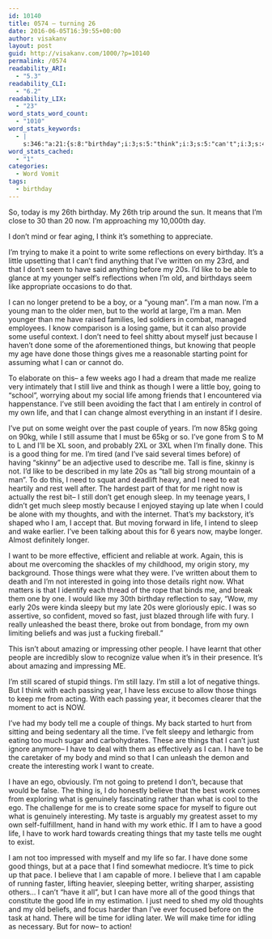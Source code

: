```yaml
---
id: 10140
title: 0574 – turning 26
date: 2016-06-05T16:39:55+00:00
author: visakanv
layout: post
guid: http://visakanv.com/1000/?p=10140
permalink: /0574
readability_ARI:
  - "5.3"
readability_CLI:
  - "6.2"
readability_LIX:
  - "23"
word_stats_word_count:
  - "1010"
word_stats_keywords:
  - |
    s:346:"a:21:{s:8:"birthday";i:3;s:5:"think";i:3;s:5:"can't";i:3;s:4:"like";i:4;s:6:"longer";i:3;s:4:"need";i:4;s:4:"just";i:5;s:7:"because";i:3;s:6:"things";i:11;s:6:"people";i:3;s:5:"going";i:4;s:4:"life";i:7;s:5:"years";i:3;s:4:"good";i:5;s:4:"late";i:3;s:5:"sleep";i:3;s:4:"work";i:5;s:4:"time";i:4;s:6:"create";i:3;s:7:"believe";i:3;s:4:"hand";i:3;}";
word_stats_cached:
  - "1"
categories:
  - Word Vomit
tags:
  - birthday
---
```

So, today is my 26th birthday. My 26th trip around the sun. It means that I&#8217;m close to 30 than 20 now. I&#8217;m approaching my 10,000th day.

I don&#8217;t mind or fear aging, I think it&#8217;s something to appreciate.

I&#8217;m trying to make it a point to write some reflections on every birthday. It&#8217;s a little upsetting that I can&#8217;t find anything that I&#8217;ve written on my 23rd, and that I don&#8217;t seem to have said anything before my 20s. I&#8217;d like to be able to glance at my younger self&#8217;s reflections when I&#8217;m old, and birthdays seem like appropriate occasions to do that.

I can no longer pretend to be a boy, or a &#8220;young man&#8221;. I&#8217;m a man now. I&#8217;m a young man to the older men, but to the world at large, I&#8217;m a man. Men younger than me have raised families, led soldiers in combat, managed employees. I know comparison is a losing game, but it can also provide some useful context. I don&#8217;t need to feel shitty about myself just because I haven&#8217;t done some of the aforementioned things, but knowing that people my age have done those things gives me a reasonable starting point for assuming what I can or cannot do.

To elaborate on this– a few weeks ago I had a dream that made me realize very intimately that I still live and think as though I were a little boy, going to &#8220;school&#8221;, worrying about my social life among friends that I encountered via happenstance. I&#8217;ve still been avoiding the fact that I am entirely in control of my own life, and that I can change almost everything in an instant if I desire.

I&#8217;ve put on some weight over the past couple of years. I&#8217;m now 85kg going on 90kg, while I still assume that I must be 65kg or so. I&#8217;ve gone from S to M to L and I&#8217;ll be XL soon, and probably 2XL or 3XL when I&#8217;m finally done. This is a good thing for me. I&#8217;m tired (and I&#8217;ve said several times before) of having &#8220;skinny&#8221; be an adjective used to describe me. Tall is fine, skinny is not. I&#8217;d like to be described in my late 20s as &#8220;tall big strong mountain of a man&#8221;. To do this, I need to squat and deadlift heavy, and I need to eat heartily and rest well after. The hardest part of that for me right now is actually the rest bit– I still don&#8217;t get enough sleep. In my teenage years, I didn&#8217;t get much sleep mostly because I enjoyed staying up late when I could be alone with my thoughts, and with the internet. That&#8217;s my backstory, it&#8217;s shaped who I am, I accept that. But moving forward in life, I intend to sleep and wake earlier. I&#8217;ve been talking about this for 6 years now, maybe longer. Almost definitely longer.

I want to be more effective, efficient and reliable at work. Again, this is about me overcoming the shackles of my childhood, my origin story, my background. Those things were what they were. I&#8217;ve written about them to death and I&#8217;m not interested in going into those details right now. What matters is that I identify each thread of the rope that binds me, and break them one by one. I would like my 30th birthday reflection to say, &#8220;Wow, my early 20s were kinda sleepy but my late 20s were gloriously epic. I was so assertive, so confident, moved so fast, just blazed through life with fury. I really unleashed the beast there, broke out from bondage, from my own limiting beliefs and was just a fucking fireball.&#8221;

This isn&#8217;t about amazing or impressing other people. I have learnt that other people are incredibly slow to recognize value when it&#8217;s in their presence. It&#8217;s about amazing and impressing ME.

I&#8217;m still scared of stupid things. I&#8217;m still lazy. I&#8217;m still a lot of negative things. But I think with each passing year, I have less excuse to allow those things to keep me from acting. With each passing year, it becomes clearer that the moment to act is NOW.

I&#8217;ve had my body tell me a couple of things. My back started to hurt from sitting and being sedentary all the time. I&#8217;ve felt sleepy and lethargic from eating too much sugar and carbohydrates. These are things that I can&#8217;t just ignore anymore– I have to deal with them as effectively as I can. I have to be the caretaker of my body and mind so that I can unleash the demon and create the interesting work I want to create.

I have an ego, obviously. I&#8217;m not going to pretend I don&#8217;t, because that would be false. The thing is, I do honestly believe that the best work comes from exploring what is genuinely fascinating rather than what is cool to the ego. The challenge for me is to create some space for myself to figure out what is genuinely interesting. My taste is arguably my greatest asset to my own self-fulfillment, hand in hand with my work ethic. If I am to have a good life, I have to work hard towards creating things that my taste tells me ought to exist.

I am not too impressed with myself and my life so far. I have done some good things, but at a pace that I find somewhat mediocre. It&#8217;s time to pick up that pace. I believe that I am capable of more. I believe that I am capable of running faster, lifting heavier, sleeping better, writing sharper, assisting others&#8230; I can&#8217;t &#8220;have it all&#8221;, but I can have more all of the good things that constitute the good life in my estimation. I just need to shed my old thoughts and my old beliefs, and focus harder than I&#8217;ve ever focused before on the task at hand. There will be time for idling later. We will make time for idling as necessary. But for now– to action!
